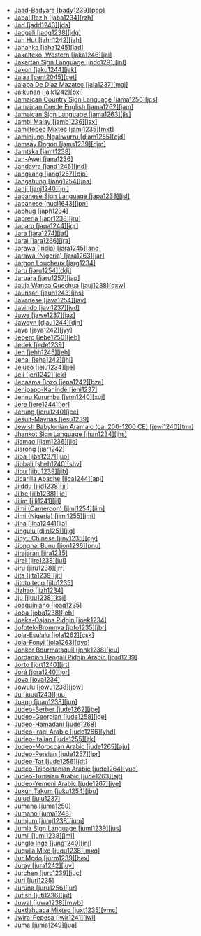 - [Jaad-Badyara [bady1239][pbp]](tree/atla1278/nort3146/jaad1234/bady1239/md.ini)
- [Jabal Razih [jaba1234][rzh]](tree/afro1255/semi1276/west2786/cent2236/sayh1236/jaba1234/md.ini)
- [Jad [jadd1243][jda]](tree/sino1245/bodi1256/bodi1257/oldm1245/tibe1276/late1253/laha1255/spit1239/jadd1243/md.ini)
- [Jadgali [jadg1238][jdg]](tree/indo1319/indo1320/indo1321/indo1324/sind1278/sind1279/lasi1244/jadg1238/md.ini)
- [Jah Hut [jahh1242][jah]](tree/aust1305/asli1243/cent1987/jahh1242/md.ini)
- [Jahanka [jaha1245][jad]](tree/mand1469/west2780/mand1431/cent2047/mand1432/mand1433/mand1434/mand1435/west2499/xaso1239/jaha1245/md.ini)
- [Jakalteko, Western [jaka1246][jai]](tree/book1242/jaka1246/md.ini)
- [Jakartan Sign Language [indo1291][inl]](tree/sign1238/deaf1237/lsfi1234/asli1244/mala1548/indo1333/indo1291/md.ini)
- [Jakun [jaku1244][jak]](tree/aust1307/mala1545/mala1536/nort3170/mala1538/nucl1733/sing1270/jaku1244/md.ini)
- [Jalaa [cent2045][cet]](tree/cent2045/md.ini)
- [Jalapa De Díaz Mazatec [jala1237][maj]](tree/otom1299/east2557/popo1292/popo1293/maza1295/maza1308/jala1237/md.ini)
- [Jalkunan [jalk1242][bxl]](tree/mand1469/west2780/mand1431/cent2047/mand1432/jogo1241/jeri1241/jalk1242/md.ini)
- [Jamaican Country Sign Language [jama1256][jcs]](tree/sign1238/vill1244/jama1256/md.ini)
- [Jamaican Creole English [jama1262][jam]](tree/indo1319/germ1287/nort3152/west2793/nort3175/angl1264/angl1265/late1254/merc1242/macr1271/guin1259/cari1284/west2854/jama1264/jama1262/md.ini)
- [Jamaican Sign Language [jama1263][jls]](tree/sign1238/deaf1237/lsfi1234/asli1244/amer1258/jama1263/md.ini)
- [Jambi Malay [jamb1236][jax]](tree/aust1307/mala1545/mala1536/nort3170/mala1538/nucl1733/indo1326/jamb1236/md.ini)
- [Jamiltepec Mixtec [jami1235][mxt]](tree/otom1299/east2557/amuz1253/mixt1422/mixt1423/mixt1427/coas1316/east2746/jami1235/md.ini)
- [Jaminjung-Ngaliwurru [djam1255][djd]](tree/mirn1241/djam1254/djam1255/md.ini)
- [Jamsay Dogon [jams1239][djm]](tree/dogo1299/plai1257/jams1239/md.ini)
- [Jamtska [jamt1238]](tree/indo1319/germ1287/nort3152/nort3160/nort3266/narr1283/jamt1238/md.ini)
- [Jan-Awei [jana1236]](tree/atla1278/volt1241/benu1247/juku1257/cent2241/juku1258/juku1259/jana1236/md.ini)
- [Jandavra [jand1246][jnd]](tree/indo1319/indo1320/indo1321/indo1322/subc1234/guja1255/raja1256/bagr1245/jand1246/md.ini)
- [Jangkang [jang1257][djo]](tree/aust1307/mala1545/land1261/sout2922/jang1257/md.ini)
- [Jangshung [jang1254][jna]](tree/sino1245/bodi1256/tibe1275/west2868/kinn1250/theb1237/jang1254/md.ini)
- [Janji [janj1240][jni]](tree/atla1278/volt1241/benu1247/kain1275/cent2242/basa1288/east2404/josa1234/nort3210/nort3215/janj1240/md.ini)
- [Japanese Sign Language [japa1238][jsl]](tree/sign1238/deaf1237/jsli1234/japa1238/md.ini)
- [Japanese [nucl1643][jpn]](tree/japo1237/japa1256/japa1258/nucl1643/md.ini)
- [Japhug [japh1234]](tree/sino1245/burm1265/naqi1236/qian1263/rgya1241/core1262/jiar1240/japh1234/md.ini)
- [Japrería [japr1238][jru]](tree/cari1283/yukp1242/yukp1243/japr1238/md.ini)
- [Jaqaru [jaqa1244][jqr]](tree/ayma1253/tupe1234/jaqa1244/md.ini)
- [Jara [jara1274][jaf]](tree/afro1255/chad1250/bium1280/sout3145/bium1275/west2707/jara1274/md.ini)
- [Jarai [jara1266][jra]](tree/aust1307/mala1545/mala1536/nort3170/cham1327/cham1330/high1280/rade1241/jara1266/md.ini)
- [Jarawa (India) [jara1245][anq]](tree/jara1244/jara1245/md.ini)
- [Jarawa (Nigeria) [jara1263][jar]](tree/atla1278/volt1241/benu1247/bant1294/sout3152/jara1262/nige1254/jara1275/jara1263/md.ini)
- [Jargon Loucheux [jarg1234]](tree/pidg1258/fren1279/slav1256/jarg1234/md.ini)
- [Jaru [jaru1254][ddj]](tree/pama1250/dese1234/ngum1251/ngum1256/jaru1256/jaru1254/md.ini)
- [Jaruára [jaru1257][jap]](tree/book1242/jaru1257/md.ini)
- [Jauja Wanca Quechua [jauj1238][qxw]](tree/quec1387/quec1386/cent2141/jauj1237/jauj1238/md.ini)
- [Jaunsari [jaun1243][jns]](tree/indo1319/indo1320/indo1321/indo1310/hima1250/jaun1243/md.ini)
- [Javanese [java1254][jav]](tree/aust1307/mala1545/java1253/mode1251/java1254/md.ini)
- [Javindo [javi1237][jvd]](tree/indo1319/germ1287/nort3152/west2793/macr1270/midd1347/mode1257/glob1241/javi1237/md.ini)
- [Jawe [jawe1237][jaz]](tree/aust1307/mala1545/cent2237/east2712/ocea1241/sout3173/newc1243/nort3211/jawe1237/md.ini)
- [Jawoyn [djau1244][djn]](tree/gunw1250/west2432/djau1244/md.ini)
- [Jaya [jaya1242][jyy]](tree/cent2225/sara1341/sbbo1237/nucl1719/sara1349/bagi1248/moro1296/jaya1242/md.ini)
- [Jebero [jebe1250][jeb]](tree/cahu1265/jebe1250/md.ini)
- [Jedek [jede1239]](tree/aust1305/asli1243/cent1987/nort2682/mani1290/menr1235/jede1239/md.ini)
- [Jeh [jehh1245][jeh]](tree/aust1305/bahn1264/nort3150/jehh1244/jehh1246/jehh1245/md.ini)
- [Jehai [jeha1242][jhi]](tree/aust1305/asli1243/cent1987/nort2682/mani1290/menr1235/jeha1242/md.ini)
- [Jejueo [jeju1234][jje]](tree/kore1284/jeju1234/md.ini)
- [Jeli [jeri1242][jek]](tree/mand1469/west2780/mand1431/cent2047/mand1432/jogo1241/jeri1241/jeri1242/md.ini)
- [Jenaama Bozo [jena1242][bze]](tree/mand1469/west2780/samo1308/soni1257/bozo1252/nucl1444/jena1242/md.ini)
- [Jenipapo-Kanindé [jeni1237]](tree/uncl1493/jeni1237/md.ini)
- [Jennu Kurumba [jenn1240][xuj]](tree/drav1251/sout3133/sout3138/tami1291/bada1263/kann1259/jenn1240/md.ini)
- [Jere [jere1244][jer]](tree/atla1278/volt1241/benu1247/kain1275/cent2242/basa1288/east2404/josa1234/nort3210/nort3215/boze1240/jere1244/md.ini)
- [Jerung [jeru1240][jee]](tree/sino1245/hima1249/maha1306/kira1253/west2424/chau1260/jeru1240/md.ini)
- [Jesuit-Maynas [jesu1239]](tree/cahu1265/main1277/jesu1239/md.ini)
- [Jewish Babylonian Aramaic (ca. 200-1200 CE) [jewi1240][tmr]](tree/afro1255/semi1276/west2786/cent2236/nort3165/aram1259/east2680/cent2217/nort3241/jewi1240/md.ini)
- [Jhankot Sign Language [jhan1234][jhs]](tree/sign1238/vill1244/jhan1234/md.ini)
- [Jiamao [jiam1236][jio]](tree/taik1256/hlai1238/jiam1236/md.ini)
- [Jiarong [jiar1242]](tree/book1242/jiar1242/md.ini)
- [Jiba [jiba1237][juo]](tree/atla1278/volt1241/benu1247/juku1257/cent2241/juku1258/juku1259/jiba1237/md.ini)
- [Jibbali [sheh1240][shv]](tree/afro1255/semi1276/west2786/mode1252/east2766/sheh1240/md.ini)
- [Jibu [jibu1239][jib]](tree/atla1278/volt1241/benu1247/juku1257/cent2241/juku1258/juku1259/jibu1239/md.ini)
- [Jicarilla Apache [jica1244][apj]](tree/atha1245/atha1246/atha1247/apac1239/sout3151/east2723/jica1244/md.ini)
- [Jiiddu [jiid1238][jii]](tree/afro1255/cush1243/east2699/lowl1267/sout3055/main1283/omot1245/east2653/bais1247/jiid1238/md.ini)
- [Jilbe [jilb1238][jie]](tree/afro1255/chad1250/bium1280/unun9878/jilb1238/md.ini)
- [Jilim [jili1241][jil]](tree/nucl1709/mada1298/raic1241/nuru1240/jili1241/md.ini)
- [Jimi (Cameroon) [jimi1254][jim]](tree/afro1255/chad1250/bium1280/sout3145/bium1271/gude1247/gude1248/jimi1254/md.ini)
- [Jimi (Nigeria) [jimi1255][jmi]](tree/afro1255/chad1250/west2785/west2790/west2800/sout3161/guru1272/jimi1255/md.ini)
- [Jina [jina1244][jia]](tree/afro1255/chad1250/bium1280/nort3156/koto1267/jina1243/jina1244/md.ini)
- [Jingulu [djin1251][jig]](tree/mirn1241/djin1251/md.ini)
- [Jinyu Chinese [jiny1235][cjy]](tree/sino1245/sini1245/clas1255/midd1354/nort3155/jiny1235/md.ini)
- [Jiongnai Bunu [jion1236][pnu]](tree/hmon1336/hmon1337/nucl1714/jion1235/jion1236/md.ini)
- [Jirajaran [jira1235]](tree/jira1235/md.ini)
- [Jirel [jire1238][jul]](tree/sino1245/bodi1256/bodi1257/oldm1245/tibe1276/late1253/cent2346/sout3216/sher1254/jire1238/md.ini)
- [Jiru [jiru1238][jrr]](tree/atla1278/volt1241/benu1247/juku1257/cent2241/juku1258/wurb1239/jiru1238/md.ini)
- [Jita [jita1239][jit]](tree/atla1278/volt1241/benu1247/bant1294/sout3152/narr1281/east2731/nort3203/grea1289/east2750/sugu1245/jita1239/md.ini)
- [Jitotolteco [jito1235]](tree/mixe1284/zoqu1261/chia1261/jito1235/md.ini)
- [Jizhao [jizh1234]](tree/taik1256/kamt1241/beta1258/beic1239/jizh1234/md.ini)
- [Jju [jjuu1238][kaj]](tree/atla1278/volt1241/benu1247/benu1248/benu1249/sout3163/kata1275/jjuu1238/md.ini)
- [Joaquiniano [joaq1235]](tree/araw1281/sout3131/boli1260/baur1255/baur1254/joaq1235/md.ini)
- [Joba [joba1238][job]](tree/atla1278/volt1241/benu1247/bant1294/sout3152/narr1281/east2731/nort3203/grea1289/west2842/kivu1239/fore1272/fuli1241/fuli1242/joba1238/md.ini)
- [Joeka-Oajana Pidgin [joek1234]](tree/pidg1258/gali1266/joek1234/md.ini)
- [Jofotek-Bromnya [jofo1235][jbr]](tree/toro1256/tora1268/coas1312/jofo1235/md.ini)
- [Jola-Esulalu [jola1262][csk]](tree/atla1278/nort3146/cent2230/bakk1238/jool1234/jola1264/fhjo1234/jola1262/md.ini)
- [Jola-Fonyi [jola1263][dyo]](tree/atla1278/nort3146/cent2230/bakk1238/jool1234/jola1264/jola1263/md.ini)
- [Jonkor Bourmataguil [jonk1238][jeu]](tree/afro1255/chad1250/east2632/east2633/east2709/dang1275/dang1276/unun9877/jonk1238/md.ini)
- [Jordanian Bengali Pidgin Arabic [jord1239]](tree/pidg1258/arab1397/jord1239/md.ini)
- [Jorto [jort1240][jrt]](tree/book1242/jort1240/md.ini)
- [Jorá [jora1240][jor]](tree/tupi1275/mawe1252/awet1245/tupi1276/sout3271/tupi1278/wara1305/siri1279/jora1240/md.ini)
- [Jova [jova1234]](tree/utoa1244/sout3136/unun9947/jova1234/md.ini)
- [Jowulu [jowu1238][jow]](tree/mand1469/west2780/samo1308/duun1243/duun1244/jowu1238/md.ini)
- [Ju [juuu1243][juu]](tree/afro1255/chad1250/west2785/west2790/west2800/sout3161/guru1272/tala1296/juuu1243/md.ini)
- [Juang [juan1238][jun]](tree/aust1305/mund1335/sout3137/juan1238/md.ini)
- [Judeo-Berber [jude1262][jbe]](tree/book1242/jude1262/md.ini)
- [Judeo-Georgian [jude1258][jge]](tree/kart1248/geor1252/geor1253/jude1258/md.ini)
- [Judeo-Hamadani [jude1268]](tree/indo1319/indo1320/iran1269/cent2317/cent2318/nort3177/cent2264/jude1268/md.ini)
- [Judeo-Iraqi Arabic [jude1266][yhd]](tree/afro1255/semi1276/west2786/cent2236/arab1394/arab1395/east2729/qelt1235/jude1266/md.ini)
- [Judeo-Italian [jude1255][itk]](tree/indo1319/ital1284/lati1262/lati1263/impe1234/roma1334/ital1285/west2813/shif1234/nort3208/gall1279/jude1255/md.ini)
- [Judeo-Moroccan Arabic [jude1265][aju]](tree/afro1255/semi1276/west2786/cent2236/arab1394/arab1395/nort3191/jude1265/md.ini)
- [Judeo-Persian [jude1257][jpr]](tree/indo1319/indo1320/iran1269/sout3157/midd1352/mode1259/fars1254/fars1255/jude1257/md.ini)
- [Judeo-Tat [jude1256][jdt]](tree/indo1319/indo1320/iran1269/sout3157/midd1352/mode1259/fars1254/cauc1242/jude1256/md.ini)
- [Judeo-Tripolitanian Arabic [jude1264][yud]](tree/afro1255/semi1276/west2786/cent2236/arab1394/arab1395/nort3191/jude1264/md.ini)
- [Judeo-Tunisian Arabic [jude1263][ajt]](tree/afro1255/semi1276/west2786/cent2236/arab1394/arab1395/nort3191/jude1263/md.ini)
- [Judeo-Yemeni Arabic [jude1267][jye]](tree/afro1255/semi1276/west2786/cent2236/arab1394/arab1395/arab1393/jude1267/md.ini)
- [Jukun Takum [juku1254][jbu]](tree/atla1278/volt1241/benu1247/juku1257/cent2241/juku1258/juku1259/juku1254/md.ini)
- [Julud [julu1237]](tree/katl1246/katl1236/julu1237/md.ini)
- [Jumana [juma1250]](tree/araw1281/nort2990/inla1264/japu1236/unun9933/juma1250/md.ini)
- [Jumano [juma1248]](tree/unat1236/juma1248/md.ini)
- [Jumjum [jumj1238][jum]](tree/nilo1247/west2493/luob1235/maba1272/jumj1238/md.ini)
- [Jumla Sign Language [juml1239][jus]](tree/sign1238/vill1244/juml1239/md.ini)
- [Jumli [juml1238][jml]](tree/indo1319/indo1320/indo1321/indo1310/east1436/juml1238/md.ini)
- [Jungle Inga [jung1240][inj]](tree/quec1387/quec1388/quec1384/colo1257/inga1251/jung1240/md.ini)
- [Juquila Mixe [juqu1238][mxq]](tree/mixe1284/mixe1286/oaxa1241/lowl1268/lowl1269/midl1241/juqu1238/md.ini)
- [Jur Modo [jurm1239][bex]](tree/cent2225/sara1341/moro1282/moro1293/lori1239/jurm1239/md.ini)
- [Juray [jura1242][juy]](tree/aust1305/mund1335/sout3137/sora1255/sora1256/jura1242/md.ini)
- [Jurchen [jurc1239][juc]](tree/tung1282/manc1250/jurc1239/md.ini)
- [Juri [juri1235]](tree/ticu1244/juri1235/md.ini)
- [Jurúna [juru1256][jur]](tree/tupi1275/yuru1262/juru1256/md.ini)
- [Jutish [juti1236][jut]](tree/indo1319/germ1287/nort3152/nort3160/sout3248/juti1236/md.ini)
- [Juwal [juwa1238][mwb]](tree/nucl1708/mari1433/mand1470/juwa1238/md.ini)
- [Juxtlahuaca Mixtec [juxt1235][vmc]](tree/otom1299/east2557/amuz1253/mixt1422/mixt1423/mixt1427/sout3179/juxt1235/md.ini)
- [Jwira-Pepesa [jwir1241][jwi]](tree/atla1278/volt1241/kwav1236/nyoa1234/poto1254/tano1248/cent2262/biaa1238/sout2779/jwir1243/jwir1241/md.ini)
- [Júma [juma1249][jua]](tree/tupi1275/mawe1252/awet1245/tupi1276/tupi1280/kawa1292/juma1249/md.ini)
